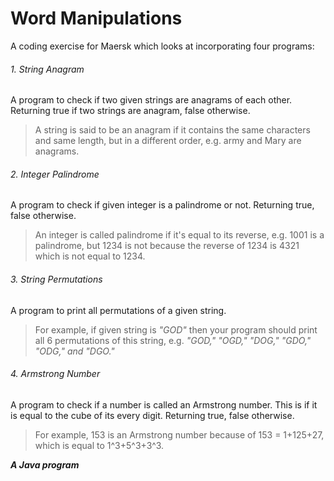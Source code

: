 # Word Manipulations
A coding exercise for Maersk which looks at incorporating four programs:

###### 1. String Anagram
A program to check if two given strings are anagrams of each other. Returning true if two strings are anagram, false otherwise. 
> A string is said to be an anagram if it contains the same characters and same length, but in a different order, e.g. army and Mary are anagrams.

###### 2. Integer Palindrome
A program to check if given integer is a palindrome or not. Returning true, false otherwise. 
> An integer is called palindrome if it's equal to its reverse, e.g. 1001 is a palindrome, but 1234 is not because the reverse of 1234 is 4321 which is not equal to 1234.

###### 3. String Permutations
A program to print all permutations of a given string. 
> For example, if given string is *"GOD"* then your program should print all 6 permutations of this string, e.g. *"GOD," "OGD," "DOG," "GDO," "ODG," and "DGO."*

###### 4. Armstrong Number
A program to check if a number is called an Armstrong number. This is if it is equal to the cube of its every digit. Returning true, false otherwise. 
> For example, 153 is an Armstrong number because of 153 = 1+125+27, which is equal to 1^3+5^3+3^3.

***A Java program***
